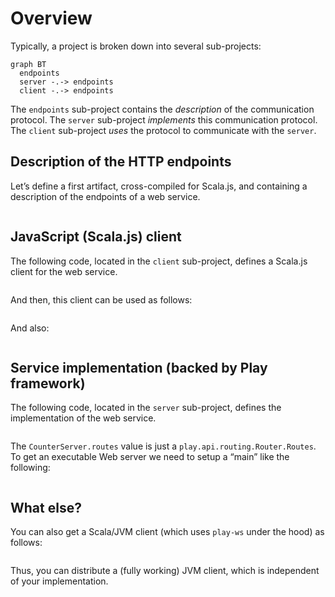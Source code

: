 # Overview

Typically, a project is broken down into several sub-projects:

~~~ mermaid
graph BT
  endpoints
  server -.-> endpoints
  client -.-> endpoints
~~~

The `endpoints` sub-project contains the *description* of the communication
protocol. The `server` sub-project *implements* this communication protocol.
The `client` sub-project *uses* the protocol to communicate with the `server`.

## Description of the HTTP endpoints

Let’s define a first artifact, cross-compiled for Scala.js, and containing a description of the
endpoints of a web service.

~~~ scala src=../../../examples/overview/endpoints/src/main/scala/overview/CounterEndpoints.scala#relevant-code
~~~

## JavaScript (Scala.js) client

The following code, located in the `client` sub-project, defines a Scala.js
client for the web service.

~~~ scala src=../../../examples/overview/client/src/main/scala/overview/CounterClient.scala#relevant-code
~~~

And then, this client can be used as follows:

~~~ scala src=../../../examples/overview/client/src/main/scala/overview/Usage.scala#current-value
~~~

And also:

~~~ scala src=../../../examples/overview/client/src/main/scala/overview/Usage.scala#increment
~~~

## Service implementation (backed by Play framework)

The following code, located in the `server` sub-project, defines the implementation of
the web service.

~~~ scala src=../../../examples/overview/server/src/main/scala/overview/CounterServer.scala#relevant-code
~~~

The `CounterServer.routes` value is just a `play.api.routing.Router.Routes`.
To get an executable Web server we need to setup a “main” like the following:

~~~ scala src=../../../examples/overview/server/src/main/scala/overview/Main.scala#relevant-code
~~~

## What else?

You can also get a Scala/JVM client (which uses `play-ws` under the hood) as follows:

~~~ scala src=../../../examples/overview/play-client/src/main/scala/overview/CounterClient.scala#relevant-code
~~~

Thus, you can distribute a (fully working) JVM client, which is independent of your implementation.
